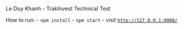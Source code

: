 Le Duy Khanh - TrakInvest Technical Test

How to run:
	- <code>npm install</code>
	- <code>npm start</code>
	- visit <code>http://127.0.0.1:8080/</code>
